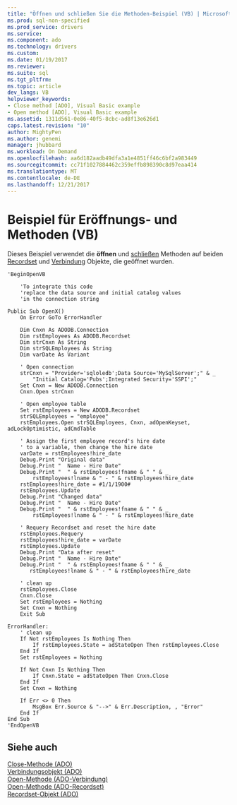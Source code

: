 ```yaml
---
title: "Öffnen und schließen Sie die Methoden-Beispiel (VB) | Microsoft Docs"
ms.prod: sql-non-specified
ms.prod_service: drivers
ms.service: 
ms.component: ado
ms.technology: drivers
ms.custom: 
ms.date: 01/19/2017
ms.reviewer: 
ms.suite: sql
ms.tgt_pltfrm: 
ms.topic: article
dev_langs: VB
helpviewer_keywords:
- Close method [ADO], Visual Basic example
- Open method [ADO], Visual Basic example
ms.assetid: 1311d561-0e86-40f5-8cbc-ad8f13e626d1
caps.latest.revision: "10"
author: MightyPen
ms.author: genemi
manager: jhubbard
ms.workload: On Demand
ms.openlocfilehash: aa6d182aadb49dfa3a1e4851ff46c6bf2a983449
ms.sourcegitcommit: cc71f1027884462c359effb898390c8d97eaa414
ms.translationtype: MT
ms.contentlocale: de-DE
ms.lasthandoff: 12/21/2017
---
```

# <a name="open-and-close-methods-example-vb"></a>Beispiel für Eröffnungs- und Methoden (VB)
Dieses Beispiel verwendet die **öffnen** und [schließen](../../../ado/reference/ado-api/close-method-ado.md) Methoden auf beiden [Recordset](../../../ado/reference/ado-api/recordset-object-ado.md) und [Verbindung](../../../ado/reference/ado-api/connection-object-ado.md) Objekte, die geöffnet wurden.  
  
```  
'BeginOpenVB  
  
    'To integrate this code  
    'replace the data source and initial catalog values  
    'in the connection string  
  
Public Sub OpenX()  
    On Error GoTo ErrorHandler  
  
    Dim Cnxn As ADODB.Connection  
    Dim rstEmployees As ADODB.Recordset  
    Dim strCnxn As String  
    Dim strSQLEmployees As String  
    Dim varDate As Variant  
  
    ' Open connection  
    strCnxn = "Provider='sqloledb';Data Source='MySqlServer';" & _  
        "Initial Catalog='Pubs';Integrated Security='SSPI';"  
    Set Cnxn = New ADODB.Connection  
    Cnxn.Open strCnxn  
  
    ' Open employee table  
    Set rstEmployees = New ADODB.Recordset  
    strSQLEmployees = "employee"  
    rstEmployees.Open strSQLEmployees, Cnxn, adOpenKeyset, adLockOptimistic, adCmdTable  
  
    ' Assign the first employee record's hire date  
    ' to a variable, then change the hire date  
    varDate = rstEmployees!hire_date  
    Debug.Print "Original data"  
    Debug.Print "  Name - Hire Date"  
    Debug.Print "  " & rstEmployees!fname & " " & _  
        rstEmployees!lname & " - " & rstEmployees!hire_date  
    rstEmployees!hire_date = #1/1/1900#  
    rstEmployees.Update  
    Debug.Print "Changed data"  
    Debug.Print "  Name - Hire Date"  
    Debug.Print "  " & rstEmployees!fname & " " & _  
        rstEmployees!lname & " - " & rstEmployees!hire_date  
  
    ' Requery Recordset and reset the hire date  
    rstEmployees.Requery  
    rstEmployees!hire_date = varDate  
    rstEmployees.Update  
    Debug.Print "Data after reset"  
    Debug.Print "  Name - Hire Date"  
    Debug.Print "  " & rstEmployees!fname & " " & _  
       rstEmployees!lname & " - " & rstEmployees!hire_date  
  
    ' clean up  
    rstEmployees.Close  
    Cnxn.Close  
    Set rstEmployees = Nothing  
    Set Cnxn = Nothing  
    Exit Sub  
  
ErrorHandler:  
    ' clean up  
    If Not rstEmployees Is Nothing Then  
        If rstEmployees.State = adStateOpen Then rstEmployees.Close  
    End If  
    Set rstEmployees = Nothing  
  
    If Not Cnxn Is Nothing Then  
        If Cnxn.State = adStateOpen Then Cnxn.Close  
    End If  
    Set Cnxn = Nothing  
  
    If Err <> 0 Then  
        MsgBox Err.Source & "-->" & Err.Description, , "Error"  
    End If  
End Sub  
'EndOpenVB  
```  
  
## <a name="see-also"></a>Siehe auch  
 [Close-Methode (ADO)](../../../ado/reference/ado-api/close-method-ado.md)   
 [Verbindungsobjekt (ADO)](../../../ado/reference/ado-api/connection-object-ado.md)   
 [Open-Methode (ADO-Verbindung)](../../../ado/reference/ado-api/open-method-ado-connection.md)   
 [Open-Methode (ADO-Recordset)](../../../ado/reference/ado-api/open-method-ado-recordset.md)   
 [Recordset-Objekt (ADO)](../../../ado/reference/ado-api/recordset-object-ado.md)
